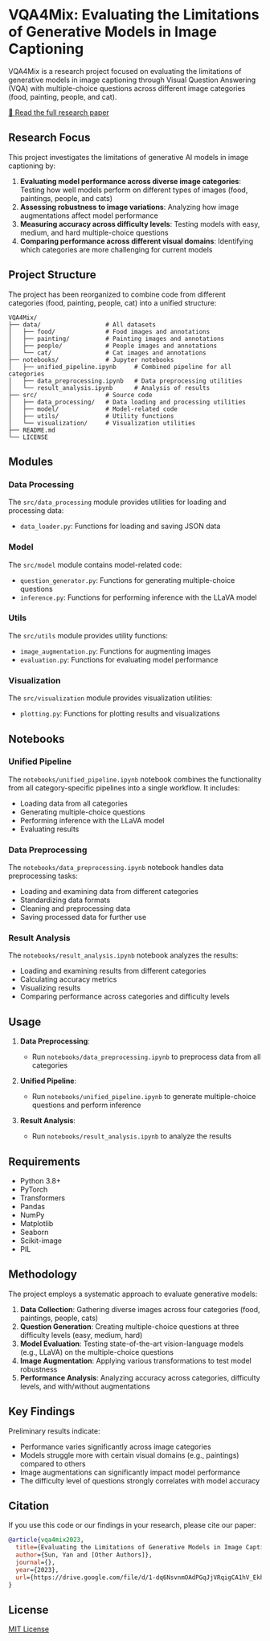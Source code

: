 # VQA4Mix: Evaluating the Limitations of Generative Models in Image Captioning

VQA4Mix is a research project focused on evaluating the limitations of generative models in image captioning through Visual Question Answering (VQA) with multiple-choice questions across different image categories (food, painting, people, and cat).

[📄 Read the full research paper](https://drive.google.com/file/d/1-dq6NsvnmOAdPGqJjVRqigCA1hV_Ekh3/view)

## Research Focus

This project investigates the limitations of generative AI models in image captioning by:

1. **Evaluating model performance across diverse image categories**: Testing how well models perform on different types of images (food, paintings, people, and cats)
2. **Assessing robustness to image variations**: Analyzing how image augmentations affect model performance
3. **Measuring accuracy across difficulty levels**: Testing models with easy, medium, and hard multiple-choice questions
4. **Comparing performance across different visual domains**: Identifying which categories are more challenging for current models

## Project Structure

The project has been reorganized to combine code from different categories (food, painting, people, cat) into a unified structure:

```
VQA4Mix/
├── data/                  # All datasets
│   ├── food/              # Food images and annotations
│   ├── painting/          # Painting images and annotations
│   ├── people/            # People images and annotations
│   └── cat/               # Cat images and annotations
├── notebooks/             # Jupyter notebooks
│   ├── unified_pipeline.ipynb     # Combined pipeline for all categories
│   ├── data_preprocessing.ipynb   # Data preprocessing utilities
│   └── result_analysis.ipynb      # Analysis of results
├── src/                   # Source code
│   ├── data_processing/   # Data loading and processing utilities
│   ├── model/             # Model-related code
│   ├── utils/             # Utility functions
│   └── visualization/     # Visualization utilities
├── README.md
└── LICENSE
```

## Modules

### Data Processing

The `src/data_processing` module provides utilities for loading and processing data:

- `data_loader.py`: Functions for loading and saving JSON data

### Model

The `src/model` module contains model-related code:

- `question_generator.py`: Functions for generating multiple-choice questions
- `inference.py`: Functions for performing inference with the LLaVA model

### Utils

The `src/utils` module provides utility functions:

- `image_augmentation.py`: Functions for augmenting images
- `evaluation.py`: Functions for evaluating model performance

### Visualization

The `src/visualization` module provides visualization utilities:

- `plotting.py`: Functions for plotting results and visualizations

## Notebooks

### Unified Pipeline

The `notebooks/unified_pipeline.ipynb` notebook combines the functionality from all category-specific pipelines into a single workflow. It includes:

- Loading data from all categories
- Generating multiple-choice questions
- Performing inference with the LLaVA model
- Evaluating results

### Data Preprocessing

The `notebooks/data_preprocessing.ipynb` notebook handles data preprocessing tasks:

- Loading and examining data from different categories
- Standardizing data formats
- Cleaning and preprocessing data
- Saving processed data for further use

### Result Analysis

The `notebooks/result_analysis.ipynb` notebook analyzes the results:

- Loading and examining results from different categories
- Calculating accuracy metrics
- Visualizing results
- Comparing performance across categories and difficulty levels

## Usage

1. **Data Preprocessing**:
   - Run `notebooks/data_preprocessing.ipynb` to preprocess data from all categories

2. **Unified Pipeline**:
   - Run `notebooks/unified_pipeline.ipynb` to generate multiple-choice questions and perform inference

3. **Result Analysis**:
   - Run `notebooks/result_analysis.ipynb` to analyze the results

## Requirements

- Python 3.8+
- PyTorch
- Transformers
- Pandas
- NumPy
- Matplotlib
- Seaborn
- Scikit-image
- PIL

## Methodology

The project employs a systematic approach to evaluate generative models:

1. **Data Collection**: Gathering diverse images across four categories (food, paintings, people, cats)
2. **Question Generation**: Creating multiple-choice questions at three difficulty levels (easy, medium, hard)
3. **Model Evaluation**: Testing state-of-the-art vision-language models (e.g., LLaVA) on the multiple-choice questions
4. **Image Augmentation**: Applying various transformations to test model robustness
5. **Performance Analysis**: Analyzing accuracy across categories, difficulty levels, and with/without augmentations

## Key Findings

Preliminary results indicate:

- Performance varies significantly across image categories
- Models struggle more with certain visual domains (e.g., paintings) compared to others
- Image augmentations can significantly impact model performance
- The difficulty level of questions strongly correlates with model accuracy

## Citation

If you use this code or our findings in your research, please cite our paper:

```bibtex
@article{vqa4mix2023,
  title={Evaluating the Limitations of Generative Models in Image Captioning},
  author={Sun, Yan and [Other Authors]},
  journal={},
  year={2023},
  url={https://drive.google.com/file/d/1-dq6NsvnmOAdPGqJjVRqigCA1hV_Ekh3/view}
}
```

## License

[MIT License](LICENSE)
